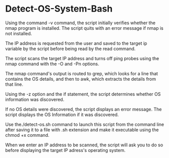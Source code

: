 # Detect-OS-System-Bash

Using the command -v command, the script initially verifies whether the nmap program is installed. The script quits with an error message if nmap is not installed.

The IP address is requested from the user and saved to the target ip variable by the script before being read by the read command.

The script scans the target IP address and turns off ping probes using the nmap command with the -O and -Pn options.

The nmap command's output is routed to grep, which looks for a line that contains the OS details, and then to awk, which extracts the details from that line.

Using the -z option and the if statement, the script determines whether OS information was discovered.

If no OS details were discovered, the script displays an error message. The script displays the OS Information if it was discovered.

Use the./detect-os.sh command to launch this script from the command line after saving it to a file with .sh extension and make it executable using the chmod +x command.

When we enter an IP address to be scanned, the script will ask you to do so before displaying the target IP adress's operating system.

